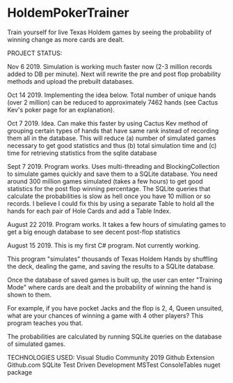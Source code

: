 # HoldemPokerTrainer
Train yourself for live Texas Holdem games by seeing the probability of winning change as more cards are dealt.

PROJECT STATUS:

Nov 6 2019.     Simulation is working much faster now (2-3 million records added to DB per minute). Next will rewrite the pre and post flop probability methods and upload the prebuilt databases.

Oct 14 2019.	Implementing the idea below. Total number of unique hands (over 2 million) can be reduced to approximately 7462 hands (see Cactus
				Kev's poker page for an explanation).

Oct 7 2019.		Idea. Can make this faster by using Cactus Kev method of grouping certain types of hands that have same rank instead of recording
				them all in the database. This will reduce (a) number of simulated games necessary to get good statistics and thus (b) 
				total simulation time and (c) time for retrieving statistics from the sqlite database

Sept 7 2019.	Program works. Uses multi-threading and BlockingCollection to simulate games quickly and save them to a SQLite database.
				You need around 300 million games simulated (takes a few hours) to get good statistics for the post flop winning percentage.
				The SQLite queries that calculate the probabilities is slow as hell once you have 10 million or so records. I believe I could 
				fix this by using a separate Table to hold all the hands for each pair of Hole Cards and add a Table Index.

August 22 2019. Program works. It takes a few hours of simulating games to get a big enough database to see decent post-flop statistics

August 15 2019. This is my first C# program. Not currently working.


This program "simulates" thousands of Texas Holdem Hands by shuffling the deck, 
dealing the game, and saving the results to a SQLite database. 

Once the database of saved games is built up, the user can enter "Training Mode" where cards are dealt and the
probability of winning the hand is shown to them.

For example, if you have pocket Jacks and the flop is 2, 4, Queen unsuited, what are your chances
of winning a game with 4 other players? This program teaches you that.

The probabilities are calculated by running SQLite queries on the database of simulated games.


TECHNOLOGIES USED:
Visual Studio Community 2019
Github Extension
Github.com
SQLite
Test Driven Development
MSTest
ConsoleTables nuget package


